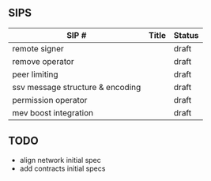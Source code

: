 ## SIPS

| SIP #         | Title | Status |
|---------------|-------|--------|
| remote signer |    | draft  |
| remove operator |    | draft  |
| peer limiting |    | draft  |
| ssv message structure & encoding |    | draft  |
| permission operator |    | draft  |
| mev boost integration |    | draft  |


## TODO

* align network initial spec
* add contracts initial specs